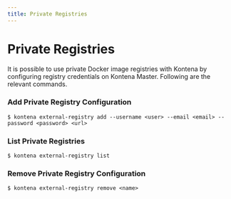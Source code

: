 ```yaml
---
title: Private Registries
---
```


# Private Registries

It is possible to use private Docker image registries with Kontena by configuring
registry credentials on Kontena Master. Following are the relevant commands.

### Add Private Registry Configuration

```
$ kontena external-registry add --username <user> --email <email> --password <password> <url>
```

### List Private Registries

```
$ kontena external-registry list
```

### Remove Private Registry Configuration

```
$ kontena external-registry remove <name>
```
